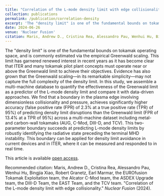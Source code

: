 ```yaml
---
title: "Correlation of the L-mode density limit with edge collisionality"
collection: publications
permalink: /publication/correlation-density
excerpt: 'The "density limit" is one of the fundamental bounds on tokamak operating space, and is commonly estimated via the empirical Greenwald scaling. This limit has garnered renewed interest in recent years as it has become clear that ITER and many tokamak pilot plant concepts must operate near or above the Greenwald limit to achieve their objectives. Evidence has also grown that the Greenwald scaling—in its remarkable simplicity—may not capture the full complexity of the density limit. In this study, we assemble a multi-machine database to quantify the effectiveness of the Greenwald limit as a predictor of the L-mode density limit and compare it with data-driven approaches. We find that a boundary in the plasma edge involving dimensionless collisionality and pressure, achieves significantly higher accuracy (false positive rate (FPR) of 2.3% at a true positive rate (TPR) of 95%) of predicting density limit disruptions than the Greenwald limit (FPR of 13.4% at a TPR of 95%) across a multi-machine dataset including metal- and carbon-wall tokamaks (AUG, C-Mod, DIII-D, and TCV). This two-parameter boundary succeeds at predicting L-mode density limits by robustly identifying the radiative state preceding the terminal MHD instability. This boundary can be applied for density limit avoidance in current devices and in ITER, where it can be measured and responded to in real time.' 
date: 2024-06-26
venue: 'Nuclear Fusion'
citation: Maris, Andrew D., Cristina Rea, Alessandro Pau, Wenhui Hu, Bingjia Xiao, Robert Granetz, Earl Marmar, the EUROfusion Tokamak Exploitation team, the Alcator C-Mod team, the ASDEX Upgrade team, the DIII-D Team, the EAST Team, and the TCV team. &quot;Correlation of the L-mode density limit with edge collisionality.&quot; <i>Nuclear Fusion</i> (2024).
---
```

The "density limit" is one of the fundamental bounds on tokamak operating space, and is commonly estimated via the empirical Greenwald scaling. This limit has garnered renewed interest in recent years as it has become clear that ITER and many tokamak pilot plant concepts must operate near or above the Greenwald limit to achieve their objectives. Evidence has also grown that the Greenwald scaling—in its remarkable simplicity—may not capture the full complexity of the density limit. In this study, we assemble a multi-machine database to quantify the effectiveness of the Greenwald limit as a predictor of the L-mode density limit and compare it with data-driven approaches. We find that a boundary in the plasma edge involving dimensionless collisionality and pressure, achieves significantly higher accuracy (false positive rate (FPR) of 2.3% at a true positive rate (TPR) of 95%) of predicting density limit disruptions than the Greenwald limit (FPR of 13.4% at a TPR of 95%) across a multi-machine dataset including metal- and carbon-wall tokamaks (AUG, C-Mod, DIII-D, and TCV). This two-parameter boundary succeeds at predicting L-mode density limits by robustly identifying the radiative state preceding the terminal MHD instability. This boundary can be applied for density limit avoidance in current devices and in ITER, where it can be measured and responded to in real time.

 This article is available [open access](https://iopscience.iop.org/article/10.1088/1741-4326/ad90f0/meta).
 

Recommended citation: Maris, Andrew D., Cristina Rea, Alessandro Pau, Wenhui Hu, Bingjia Xiao, Robert Granetz, Earl Marmar, the EUROfusion Tokamak Exploitation team, the Alcator C-Mod team, the ASDEX Upgrade team, the DIII-D Team, the EAST Team, and the TCV team. "Correlation of the L-mode density limit with edge collisionality." <i>Nuclear Fusion</i> (2024).